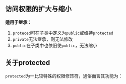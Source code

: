 ## 访问权限的扩大与缩小
**适用于继承：**
1. `proteced`可在子类中定义为`public`或维持`protected`
2. `private`无法继承，则无法修改
3. `public`在子类中也依旧使`public`，无法缩小

## 关于protected
`protected`为一比较特殊的权限修饰符，通俗而言其功能为：
